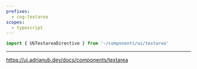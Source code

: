 ```yaml
---
prefixes:
  - cng-textarea
scopes:
  - typescript
---
```


```ts
import { UbTextareaDirective } from '~/components/ui/textarea'
```

---

https://ui.adrianub.dev/docs/components/textarea
